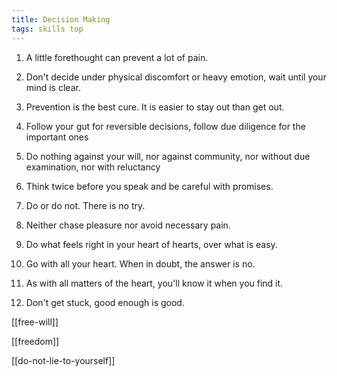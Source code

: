 ```yaml
---
title: Decision Making 
tags: skills top
---
```


1. A little forethought can prevent a lot of pain. 

2. Don't decide under physical discomfort or heavy emotion, wait until your mind is clear. 

3. Prevention is the best cure. It is easier to stay out than get out. 

4. Follow your gut for reversible decisions, follow due diligence for the important ones 

5. Do nothing against your will, nor against community, nor without due examination, nor with reluctancy 

6. Think twice before you speak and be careful with promises. 

7. Do or do not. There is no try. 

8. Neither chase pleasure nor avoid necessary pain. 
   
9.  Do what feels right in your heart of hearts, over what is easy. 

10. Go with all your heart. When in doubt, the answer is no. 

11. As with all matters of the heart, you'll know it when you find it.

12. Don't get stuck, good enough is good.

[[free-will]]

[[freedom]]

[[do-not-lie-to-yourself]]

